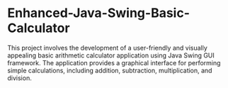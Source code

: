 # Enhanced-Java-Swing-Basic-Calculator
This project involves the development of a user-friendly and visually appealing basic arithmetic calculator application using Java Swing GUI framework. The application provides a graphical interface for performing simple calculations, including addition, subtraction, multiplication, and division.
